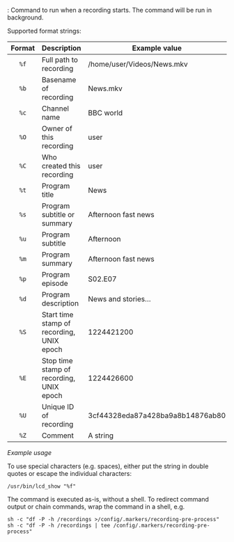 : Command to run when a recording starts. The command will be run in
  background.

 Supported format strings:


Format | Description                               | Example value
:-----:| ----------------------------------------- | -------------
`%f`   | Full path to recording                    |  /home/user/Videos/News.mkv
`%b`   | Basename of recording                     |  News.mkv
`%c`   | Channel name                              |  BBC world
`%O`   | Owner of this recording                   |  user
`%C`   | Who created this recording                |  user
`%t`   | Program title                             |  News
`%s`   | Program subtitle or summary               |  Afternoon fast news
`%u`   | Program subtitle                          |  Afternoon
`%m`   | Program summary                           |  Afternoon fast news
`%p`   | Program episode                           |  S02.E07
`%d`   | Program description                       |  News and stories…
`%S`   | Start time stamp of recording, UNIX epoch |  1224421200
`%E`   | Stop time stamp of recording, UNIX epoch  |  1224426600
`%U`   | Unique ID of recording                    |  3cf44328eda87a428ba9a8b14876ab80
`%Z`   | Comment                                   |  A string

*Example usage*

To use special characters (e.g. spaces), either put the string in double quotes
or escape the individual characters:

```/usr/bin/lcd_show "%f"```

The command is executed as-is, without a shell. To redirect command output or
chain commands, wrap the command in a shell, e.g.

```
sh -c "df -P -h /recordings >/config/.markers/recording-pre-process"
sh -c "df -P -h /recordings | tee /config/.markers/recording-pre-process"
```
